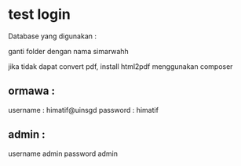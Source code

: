 # test login
Database yang digunakan : 


ganti folder dengan nama simarwahh

jika tidak dapat convert pdf, install html2pdf menggunakan composer
## ormawa : 
username : himatif@uinsgd
password : himatif
## admin : 
username admin
password admin

